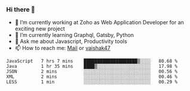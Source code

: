 ### Hi there 👋

- 🔭 I’m currently working at Zoho as Web Application Developer for an exciting new project
- 🌱 I’m currently learning Graphql, Gatsby, Python
- 💬 Ask me about Javascript, Productivity tools 
- 📫 How to reach me: [Mail](mailto:kvaishak007@gmail.com) or [vaishak47](https://twitter.com/vaishak47)

<!--START_SECTION:waka-->
```text
JavaScript   7 hrs 7 mins    ████████████████████▒░░░░   80.68 % 
Java         1 hr 35 mins    ████▒░░░░░░░░░░░░░░░░░░░░   17.98 % 
JSON         2 mins          ░░░░░░░░░░░░░░░░░░░░░░░░░   00.56 % 
XML          2 mins          ░░░░░░░░░░░░░░░░░░░░░░░░░   00.46 % 
LESS         1 min           ░░░░░░░░░░░░░░░░░░░░░░░░░   00.29 % 
```
<!--END_SECTION:waka-->
